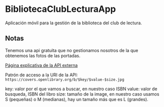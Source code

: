 # BibliotecaClubLecturaApp
Aplicación móvil para la gestión de la biblioteca del club de lectura.

## Notas
Tenemos una api gratuita que no gestionamos nosotros de la que obtenemos las fotos de las portadas.

[Página explicativa de la API externa](https://openlibrary.org/dev/docs/api/covers)

Patrón de acceso a la URI de la API:
`https://covers.openlibrary.org/b/$key/$value-$size.jpg`

key: valor por el que vamos a buscar, en nuestro caso ISBN
value: valor de busqueda, ISBN del libro
size: tamaño de la image, en nuestro caso usamos S (pequeñas) o M (medianas), hay un tamaño más que es L (grandes).
